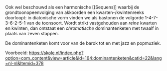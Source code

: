 Ook wel beschouwd als een harmonische [[Sequens]] waarbij de grondtoonopeenvolging van akkoorden een kwarten-/kwintenreeks doorloopt: in diatonische vorm vinden we als bastonen de volgorde 1-4-7-3-6-2-5-1 van de toonsoort.
Wordt strikt vastgehouden aan *reine* kwarten en kwinten, dan ontstaat een *chromatische* dominantenketen met twaalf in plaats van zeven stappen.

De dominantenketen komt voor van de barok tot en met jazz en popmuziek.

Voorbeeld:
https://skole.nl/index.php?option=com_content&view=article&id=164:dominantenketen&catid=22&lang=nl-nl&Itemid=378

